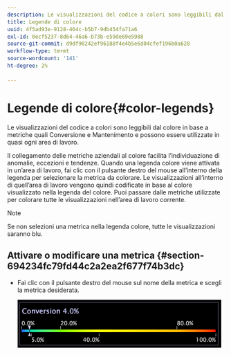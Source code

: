 ```yaml
---
description: Le visualizzazioni del codice a colori sono leggibili dal colore in base a metriche quali Conversione e Mantenimento e possono essere utilizzate in quasi ogni area di lavoro.
title: Legende di colore
uuid: 4f5ad93e-9128-464c-b5b7-9db454fa71a6
exl-id: 0ecf5237-8d64-46a6-b73b-e59de69e5988
source-git-commit: d9df90242ef96188f4e4b5e6d04cfef196b0a628
workflow-type: tm+mt
source-wordcount: '141'
ht-degree: 2%

---
```


# Legende di colore{#color-legends}

Le visualizzazioni del codice a colori sono leggibili dal colore in base a metriche quali Conversione e Mantenimento e possono essere utilizzate in quasi ogni area di lavoro.

Il collegamento delle metriche aziendali al colore facilita l’individuazione di anomalie, eccezioni e tendenze. Quando una legenda colore viene attivata in un’area di lavoro, fai clic con il pulsante destro del mouse all’interno della legenda per selezionare la metrica da colorare. Le visualizzazioni all’interno di quell’area di lavoro vengono quindi codificate in base al colore visualizzato nella legenda del colore. Puoi passare dalle metriche utilizzate per colorare tutte le visualizzazioni nell’area di lavoro corrente.

>[!NOTE]
>
>Se non selezioni una metrica nella legenda colore, tutte le visualizzazioni saranno blu.

## Attivare o modificare una metrica {#section-694234fc79fd44c2a2ea2f677f74b3dc}

* Fai clic con il pulsante destro del mouse sul nome della metrica e scegli la metrica desiderata.

   ![](assets/lgd_ColorLegend.png)
